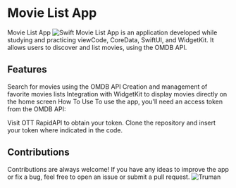 # Movie List App 

Movie List App ![Swift](https://img.shields.io/badge/swift-F54A2A?style=for-the-badge&logo=swift&logoColor=white) 
Movie List App is an application developed while studying and practicing viewCode, CoreData, SwiftUI, and WidgetKit. It allows users to discover and list movies, using the OMDB API.

## Features
Search for movies using the OMDB API
Creation and management of favorite movies lists
Integration with WidgetKit to display movies directly on the home screen
How To Use
To use the app, you'll need an access token from the OMDB API:

Visit OTT RapidAPI to obtain your token.
Clone the repository and insert your token where indicated in the code.

## Contributions
Contributions are always welcome! If you have any ideas to improve the app or fix a bug, feel free to open an issue or submit a pull request.
![Truman](https://64.media.tumblr.com/740f90580de520b93afdcb2bae632857/tumblr_mqkv6vOvnL1rz5foro1_500.gifv)
